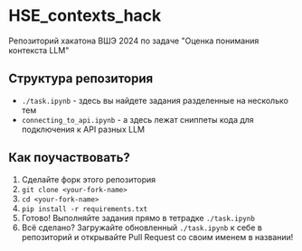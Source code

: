 # HSE_contexts_hack

Репозиторий хакатона ВШЭ 2024 по задаче "Оценка понимания контекста LLM"

## Структура репозитория

- `./task.ipynb` - здесь вы найдете задания разделенные на несколько тем
- `connecting_to_api.ipynb` - а здесь лежат сниппеты кода для подключения к API разных LLM

## Как поучаствовать?

1. Сделайте форк этого репозитория
2. `git clone <your-fork-name>`
3. `cd <your-fork-name>`
4. `pip install -r requirements.txt`
5. Готово! Выполняйте задания прямо в тетрадке `./task.ipynb`
6. Всё сделано? Загружайте обновленный `./task.ipynb` к себе в репозиторий и открывайте Pull Request со своим именем в названии!

